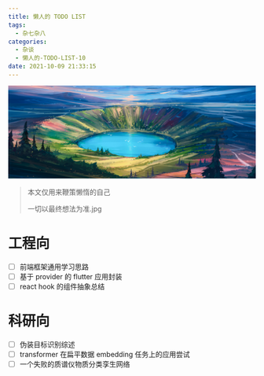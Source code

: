 ```yaml
---
title: 懒人的 TODO LIST
tags:
  - 杂七杂八
categories:
  - 杂谈
  - 懒人的-TODO-LIST-10
date: 2021-10-09 21:33:15
---
```

![img](/images/bg-2.png)

> 本文仅用来鞭策懒惰的自己
>
> 一切以最终想法为准.jpg

# 工程向

* [ ] 前端框架通用学习思路
* [ ] 基于 provider 的 flutter 应用封装
* [ ] react hook 的组件抽象总结

# 科研向

* [ ] 伪装目标识别综述
* [ ] transformer 在扁平数据 embedding 任务上的应用尝试
* [ ] 一个失败的质谱仪物质分类孪生网络
